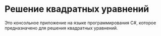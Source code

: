 # Решение квадратных уравнений
Это консольное приложение на языке программирования C#, которое предназначено для решения квадратных уравнений.
